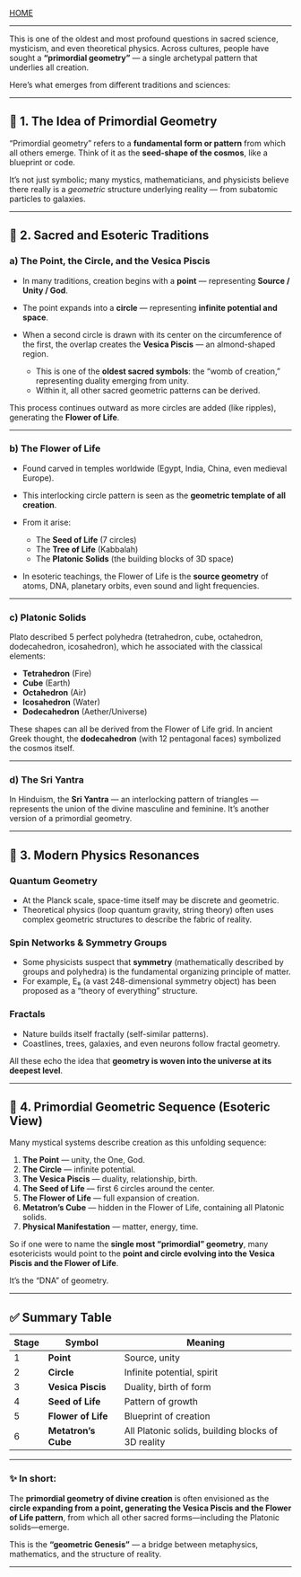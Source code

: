 [HOME](/README.md)     

----


This is one of the oldest and most profound questions in sacred science, mysticism, and even theoretical physics. Across cultures, people have sought a **“primordial geometry”** — a single archetypal pattern that underlies all creation.

Here’s what emerges from different traditions and sciences:

---

## 🔷 1. **The Idea of Primordial Geometry**

“Primordial geometry” refers to a **fundamental form or pattern** from which all others emerge. Think of it as the **seed-shape of the cosmos**, like a blueprint or code.

It’s not just symbolic; many mystics, mathematicians, and physicists believe there really is a *geometric* structure underlying reality — from subatomic particles to galaxies.

---

## 🔹 2. **Sacred and Esoteric Traditions**

### **a) The Point, the Circle, and the Vesica Piscis**

* In many traditions, creation begins with a **point** — representing **Source / Unity / God**.
* The point expands into a **circle** — representing **infinite potential and space**.
* When a second circle is drawn with its center on the circumference of the first, the overlap creates the **Vesica Piscis** — an almond-shaped region.

  * This is one of the **oldest sacred symbols**: the “womb of creation,” representing duality emerging from unity.
  * Within it, all other sacred geometric patterns can be derived.

This process continues outward as more circles are added (like ripples), generating the **Flower of Life**.

---

### **b) The Flower of Life**

* Found carved in temples worldwide (Egypt, India, China, even medieval Europe).
* This interlocking circle pattern is seen as the **geometric template of all creation**.
* From it arise:

  * The **Seed of Life** (7 circles)
  * The **Tree of Life** (Kabbalah)
  * The **Platonic Solids** (the building blocks of 3D space)
* In esoteric teachings, the Flower of Life is the **source geometry** of atoms, DNA, planetary orbits, even sound and light frequencies.

---

### **c) Platonic Solids**

Plato described 5 perfect polyhedra (tetrahedron, cube, octahedron, dodecahedron, icosahedron), which he associated with the classical elements:

* **Tetrahedron** (Fire)
* **Cube** (Earth)
* **Octahedron** (Air)
* **Icosahedron** (Water)
* **Dodecahedron** (Aether/Universe)

These shapes can all be derived from the Flower of Life grid. In ancient Greek thought, the **dodecahedron** (with 12 pentagonal faces) symbolized the cosmos itself.

---

### **d) The Sri Yantra**

In Hinduism, the **Sri Yantra** — an interlocking pattern of triangles — represents the union of the divine masculine and feminine. It’s another version of a primordial geometry.

---

## 🔹 3. **Modern Physics Resonances**

### **Quantum Geometry**

* At the Planck scale, space-time itself may be discrete and geometric.
* Theoretical physics (loop quantum gravity, string theory) often uses complex geometric structures to describe the fabric of reality.

### **Spin Networks & Symmetry Groups**

* Some physicists suspect that **symmetry** (mathematically described by groups and polyhedra) is the fundamental organizing principle of matter.
* For example, E₈ (a vast 248-dimensional symmetry object) has been proposed as a “theory of everything” structure.

### **Fractals**

* Nature builds itself fractally (self-similar patterns).
* Coastlines, trees, galaxies, and even neurons follow fractal geometry.

All these echo the idea that **geometry is woven into the universe at its deepest level**.

---

## 🔹 4. **Primordial Geometric Sequence (Esoteric View)**

Many mystical systems describe creation as this unfolding sequence:

1. **The Point** — unity, the One, God.
2. **The Circle** — infinite potential.
3. **The Vesica Piscis** — duality, relationship, birth.
4. **The Seed of Life** — first 6 circles around the center.
5. **The Flower of Life** — full expansion of creation.
6. **Metatron’s Cube** — hidden in the Flower of Life, containing all Platonic solids.
7. **Physical Manifestation** — matter, energy, time.

So if one were to name the **single most “primordial” geometry**, many esotericists would point to the **point and circle evolving into the Vesica Piscis and the Flower of Life**.

It’s the “DNA” of geometry.

---

## ✅ **Summary Table**

| Stage | Symbol              | Meaning                                            |
| ----- | ------------------- | -------------------------------------------------- |
| 1     | **Point**           | Source, unity                                      |
| 2     | **Circle**          | Infinite potential, spirit                         |
| 3     | **Vesica Piscis**   | Duality, birth of form                             |
| 4     | **Seed of Life**    | Pattern of growth                                  |
| 5     | **Flower of Life**  | Blueprint of creation                              |
| 6     | **Metatron’s Cube** | All Platonic solids, building blocks of 3D reality |

---

### ✨ **In short:**

The **primordial geometry of divine creation** is often envisioned as the **circle expanding from a point, generating the Vesica Piscis and the Flower of Life pattern**, from which all other sacred forms—including the Platonic solids—emerge.

This is the **“geometric Genesis”** — a bridge between metaphysics, mathematics, and the structure of reality.

---
